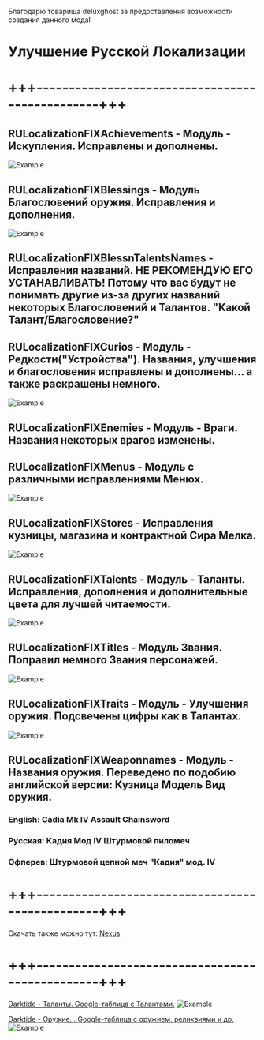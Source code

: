 Благодарю товарища deluxghost за предоставления возможности создания данного мода!

# Улучшение Русской Локализации
# +++------------------------------------------------+++

## RULocalizationFIXAchievements - Модуль - Искупления. Исправлены и дополнены.
![Example](https://staticdelivery.nexusmods.com/mods/4943/images/208/208-1717138666-2136699859.png)

## RULocalizationFIXBlessings - Модуль Благословений оружия. Исправления и дополнения.
![Example](https://staticdelivery.nexusmods.com/mods/4943/images/208/208-1717138884-1035231068.png)

## RULocalizationFIXBlessnTalentsNames - Исправления названий. НЕ РЕКОМЕНДУЮ ЕГО УСТАНАВЛИВАТЬ! Потому что вас будут не понимать другие из-за других названий некоторых Благословений и Талантов. "Какой Талант/Благословение?"

## RULocalizationFIXCurios - Модуль - Редкости("Устройства"). Названия, улучшения и благословения исправлены и дополнены... а также раскрашены немного.
![Example](https://staticdelivery.nexusmods.com/mods/4943/images/208/208-1703192331-1533517822.jpeg)

## RULocalizationFIXEnemies - Модуль - Враги. Названия некоторых врагов изменены.

## RULocalizationFIXMenus - Модуль с различными исправлениями Менюх.
![Example](https://staticdelivery.nexusmods.com/mods/4943/images/208/208-1703193008-1851224091.jpeg)

## RULocalizationFIXStores - Исправления кузницы, магазина и контрактной Сира Мелка.
![Example](https://staticdelivery.nexusmods.com/mods/4943/images/208/208-1696002886-2122201792.jpeg)

## RULocalizationFIXTalents - Модуль - Таланты. Исправления, дополнения и дополнительные цвета для лучшей читаемости.
![Example](https://staticdelivery.nexusmods.com/mods/4943/images/208/208-1717138692-1625734731.png)

## RULocalizationFIXTitles - Модуль Звания. Поправил немного Звания персонажей.
![Example](https://staticdelivery.nexusmods.com/mods/4943/images/208/208-1713884174-1958524465.png)

## RULocalizationFIXTraits - Модуль - Улучшения оружия. Подсвечены цифры как в Талантах.
![Example](https://staticdelivery.nexusmods.com/mods/4943/images/208/208-1703195005-1010646107.jpeg)

## RULocalizationFIXWeaponnames - Модуль - Названия оружия. Переведено по подобию английской версии: Кузница Модель Вид оружия.
### English: Cadia Mk IV Assault Chainsword
### Русская: Кадия Мод IV Штурмовой пиломеч
### Офперев: Штурмовой цепной меч "Кадия" мод. IV

# +++------------------------------------------------+++

Скачать также можно тут: [Nexus](https://www.nexusmods.com/warhammer40kdarktide/mods/208)
# +++------------------------------------------------+++

[Darktide - Таланты. Google-таблица с Талантами.](https://docs.google.com/spreadsheets/d/17dHDZuDqKM3MNL9VKrO2o8NfAw6uZMiSBNhaoUwxlM0/edit#gid=0)
![Example](https://i.ibb.co/S5jqPFv/Talents.jpg)

[Darktide - Оружие... Google-таблица с оружием, реликвиями и др.](https://docs.google.com/spreadsheets/d/19XepHNFdKV46kWW4CcdzM9PQyIGWJlGJcQfpfUe1mio/edit#gid=0)
![Example](https://i.ibb.co/dBKbHsg/Weapon-blesss-traits.jpg)